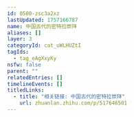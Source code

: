 ```yaml
---
id: 0500-zsc3a2xz
lastUpdated: 1757166787
name: 中国古代的密特拉崇拜
aliases: []
layer: 3
categoryId: cat_uWLHUZtI
tagIds:
  - tag_eAgXxyKy
nsfw: false
parent: ""
relatedEntries: []
timelineEvents: []
titledLinks:
  - title: "相关链接: 中国古代的密特拉崇拜"
    url: zhuanlan.zhihu.com/p/517646501
---
```


